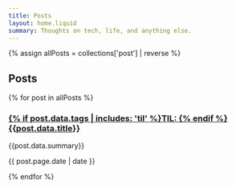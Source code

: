 ```yaml
---
title: Posts
layout: home.liquid
summary: Thoughts on tech, life, and anything else.
---
```


{% assign allPosts = collections['post'] | reverse %}

## Posts

{% for post in allPosts %}

### [{% if post.data.tags | includes: 'til' %}TIL: {% endif %}{{post.data.title}}]({{post.page.url}})

{{post.data.summary}}

{{ post.page.date | date }}

{% endfor %}
